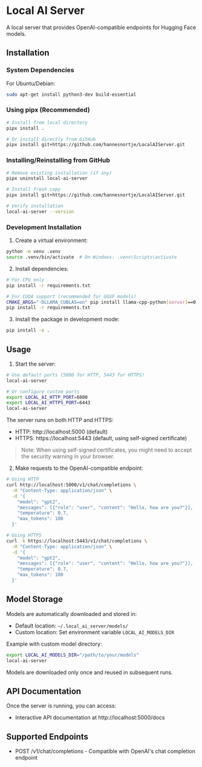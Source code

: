 # Local AI Server

A local server that provides OpenAI-compatible endpoints for Hugging Face models.

## Installation

### System Dependencies
For Ubuntu/Debian:
```bash
sudo apt-get install python3-dev build-essential
```

### Using pipx (Recommended)
```bash
# Install from local directory
pipx install .

# Or install directly from GitHub
pipx install git+https://github.com/hannesnortje/LocalAIServer.git
```

### Installing/Reinstalling from GitHub
```bash
# Remove existing installation (if any)
pipx uninstall local-ai-server

# Install fresh copy
pipx install git+https://github.com/hannesnortje/LocalAIServer.git

# Verify installation
local-ai-server --version
```

### Development Installation

1. Create a virtual environment:
```bash
python -m venv .venv
source .venv/bin/activate  # On Windows: .venv\Scripts\activate
```

2. Install dependencies:
```bash
# For CPU only
pip install -r requirements.txt

# For CUDA support (recommended for GGUF models)
CMAKE_ARGS="-DLLAMA_CUBLAS=on" pip install llama-cpp-python[server]==0.2.27
pip install -r requirements.txt
```

3. Install the package in development mode:
```bash
pip install -e .
```

## Usage

1. Start the server:
```bash
# Use default ports (5000 for HTTP, 5443 for HTTPS)
local-ai-server

# Or configure custom ports
export LOCAL_AI_HTTP_PORT=6000
export LOCAL_AI_HTTPS_PORT=6443
local-ai-server
```

The server runs on both HTTP and HTTPS:
- HTTP: http://localhost:5000 (default)
- HTTPS: https://localhost:5443 (default, using self-signed certificate)

> Note: When using self-signed certificates, you might need to accept the security warning in your browser.

2. Make requests to the OpenAI-compatible endpoint:
```bash
# Using HTTP
curl http://localhost:5000/v1/chat/completions \
  -H "Content-Type: application/json" \
  -d '{
    "model": "gpt2",
    "messages": [{"role": "user", "content": "Hello, how are you?"}],
    "temperature": 0.7,
    "max_tokens": 100
  }'

# Using HTTPS
curl -k https://localhost:5443/v1/chat/completions \
  -H "Content-Type: application/json" \
  -d '{
    "model": "gpt2",
    "messages": [{"role": "user", "content": "Hello, how are you?"}],
    "temperature": 0.7,
    "max_tokens": 100
  }'
```

## Model Storage

Models are automatically downloaded and stored in:
- Default location: `~/.local_ai_server/models/`
- Custom location: Set environment variable `LOCAL_AI_MODELS_DIR`

Example with custom model directory:
```bash
export LOCAL_AI_MODELS_DIR="/path/to/your/models"
local-ai-server
```

Models are downloaded only once and reused in subsequent runs.

## API Documentation

Once the server is running, you can access:
- Interactive API documentation at http://localhost:5000/docs

## Supported Endpoints

- POST /v1/chat/completions - Compatible with OpenAI's chat completion endpoint
